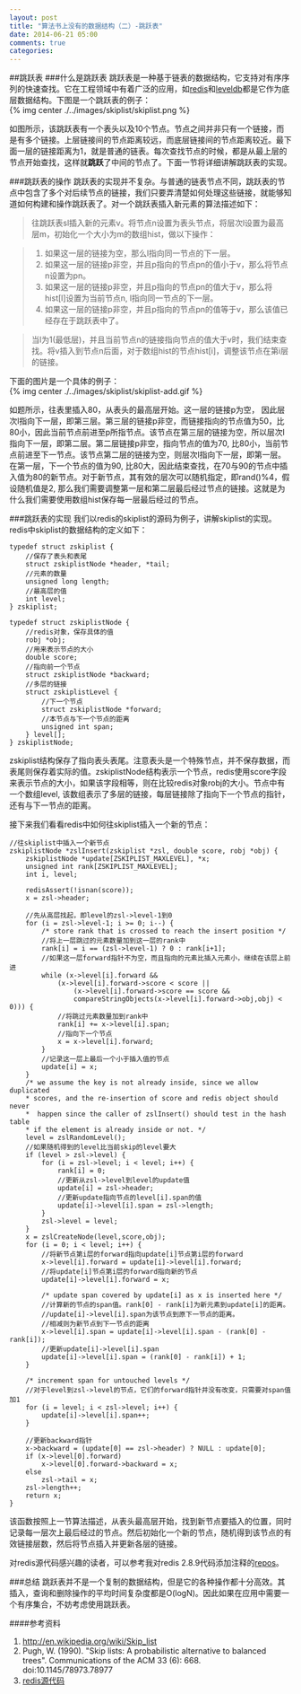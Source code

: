```yaml
---
layout: post
title: "算法书上没有的数据结构（二）-跳跃表"
date: 2014-06-21 05:00
comments: true
categories: 
---
```


##跳跃表
###什么是跳跃表
跳跃表是一种基于链表的数据结构，它支持对有序序列的快速查找。它在工程领域中有着广泛的应用，如[redis](en.wikipedia.org/wiki/Redis)和[leveldb](en.wikipedia.org/wiki/LevelDB)都是它作为底层数据结构。下图是一个跳跃表的例子：    
{% img center ./../images/skiplist/skiplist.png %}   

如图所示，该跳跃表有一个表头以及10个节点。节点之间并非只有一个链接，而是有多个链接。上层链接间的节点距离较远，而底层链接间的节点距离较近。最下面一层的链接距离为1，就是普通的链表。每次查找节点的时候，都是从最上层的节点开始查找，这样就**跳跃**了中间的节点了。下面一节将详细讲解跳跃表的实现。


###跳跃表的操作
跳跃表的实现并不复杂。与普通的链表节点不同，跳跃表的节点中包含了多个对后续节点的链接，我们只要弄清楚如何处理这些链接，就能够知道如何构建和操作跳跃表了。对一个跳跃表插入新元素的算法描述如下：
> 往跳跃表sl插入新的元素v。将节点n设置为表头节点，将层次l设置为最高层m，初始化一个大小为m的数组hist，做以下操作：     

> 1. 如果这一层的链接为空，那么l指向同一节点的下一层。   
> 2. 如果这一层的链接p非空，并且p指向的节点pn的值小于v，那么将节点n设置为pn。    
> 3. 如果这一层的链接p非空，并且p指向的节点pn的值大于v，那么将hist[l]设置为当前节点n, l指向同一节点的下一层。    
> 4. 如果这一层的链接p非空，并且p指向的节点pn的值等于v，那么该值已经存在于跳跃表中了。

> 当l为1(最低层)，并且当前节点n的链接指向节点的值大于v时，我们结束查找。将v插入到节点n后面，对于数组hist的节点hist[i]，调整该节点在第i层的链接。

下面的图片是一个具体的例子：    
{% img center ./../images/skiplist/skiplist-add.gif %}   

如题所示，往表里插入80，从表头的最高层开始。这一层的链接p为空， 因此层次l指向下一层，即第三层。第三层的链接p非空，而链接指向的节点值为50，比80小，因此当前节点前进至p所指节点。该节点在第三层的链接为空，所以层次l指向下一层，即第二层。第二层链接p非空，指向节点的值为70, 比80小，当前节点前进至下一节点。该节点第二层的链接为空，则层次l指向下一层，即第一层。在第一层，下一个节点的值为90, 比80大，因此结束查找，在70与90的节点中插入值为80的新节点。对于新节点，其有效的层次可以随机指定，即rand()%4，假设随机值是2, 那么我们需要调整第一层和第二层最后经过节点的链接。这就是为什么我们需要使用数组hist保存每一层最后经过的节点。

###跳跃表的实现
我们以redis的skiplist的源码为例子，讲解skiplist的实现。 redis中skiplist的数据结构的定义如下：   

    typedef struct zskiplist {
        //保存了表头和表尾
        struct zskiplistNode *header, *tail;    
        //元素的数量
        unsigned long length;    
        //最高层的值
        int level;     
    } zskiplist;     
    
    typedef struct zskiplistNode {
        //redis对象，保存具体的值
        robj *obj;
        //用来表示节点的大小
        double score;
        //指向前一个节点
        struct zskiplistNode *backward;
        //多层的链接
        struct zskiplistLevel {
            //下一个节点
            struct zskiplistNode *forward;
            //本节点与下一个节点的距离
            unsigned int span;
        } level[];
    } zskiplistNode;

zskiplist结构保存了指向表头表尾。注意表头是一个特殊节点，并不保存数据，而表尾则保存着实际的值。zskiplistNode结构表示一个节点，redis使用score字段来表示节点的大小，如果该字段相等，则在比较redis对象robj的大小。节点中有一个数组level, 该数组表示了多层的链接，每层链接除了指向下一个节点的指针，还有与下一节点的距离。

接下来我们看看redis中如何往skiplist插入一个新的节点：  

    //往skiplist中插入一个新节点
    zskiplistNode *zslInsert(zskiplist *zsl, double score, robj *obj) {
        zskiplistNode *update[ZSKIPLIST_MAXLEVEL], *x;
        unsigned int rank[ZSKIPLIST_MAXLEVEL];
        int i, level;

        redisAssert(!isnan(score));
        x = zsl->header;
    
        //先从高层找起，即level的zsl->level-1到0
        for (i = zsl->level-1; i >= 0; i--) {
            /* store rank that is crossed to reach the insert position */
            //将上一层跳过的元素数量加到这一层的rank中
            rank[i] = i == (zsl->level-1) ? 0 : rank[i+1];
            //如果这一层forward指针不为空，而且指向的元素比插入元素小，继续在该层上前进
            while (x->level[i].forward &&
                (x->level[i].forward->score < score ||
                    (x->level[i].forward->score == score &&
                    compareStringObjects(x->level[i].forward->obj,obj) < 0))) {
                //将跳过元素数量加到rank中
                rank[i] += x->level[i].span;
                //指向下一个节点
                x = x->level[i].forward;
            }
            //记录这一层上最后一个小于插入值的节点
            update[i] = x;
        }
        /* we assume the key is not already inside, since we allow duplicated
        * scores, and the re-insertion of score and redis object should never
        *  happen since the caller of zslInsert() should test in the hash table
        * if the element is already inside or not. */
        level = zslRandomLevel();
        //如果随机得到的level比当前skip的level要大
        if (level > zsl->level) {
            for (i = zsl->level; i < level; i++) {
                rank[i] = 0;
                //更新从zsl->level到level的update值
                update[i] = zsl->header;
                //更新update指向节点的level[i].span的值
                update[i]->level[i].span = zsl->length;
            }
            zsl->level = level;
        }
        x = zslCreateNode(level,score,obj);
        for (i = 0; i < level; i++) {
            //将新节点第i层的forward指向update[i]节点第i层的forward
            x->level[i].forward = update[i]->level[i].forward;
            //将update[i]节点第i层的forward指向新的节点
            update[i]->level[i].forward = x;

            /* update span covered by update[i] as x is inserted here */
            //计算新的节点的span值。rank[0] - rank[i]为新元素到update[i]的距离。
            //update[i]->level[i].span为该节点到原下一节点的距离。
            //相减则为新节点到下一节点的距离
            x->level[i].span = update[i]->level[i].span - (rank[0] - rank[i]);
            //更新update[i]->level[i].span 
            update[i]->level[i].span = (rank[0] - rank[i]) + 1;
        }

        /* increment span for untouched levels */
        //对于level到zsl->level的节点，它们的forward指针并没有改变，只需要对span值加1
        for (i = level; i < zsl->level; i++) {
            update[i]->level[i].span++;
        }

        //更新backward指针
        x->backward = (update[0] == zsl->header) ? NULL : update[0];
        if (x->level[0].forward)
            x->level[0].forward->backward = x;
        else
            zsl->tail = x;
        zsl->length++;
        return x;
    }    
    
该函数按照上一节算法描述，从表头最高层开始，找到新节点要插入的位置，同时记录每一层次上最后经过的节点。然后初始化一个新的节点，随机得到该节点的有效链接层数，然后将节点插入并更新各层的链接。   

对redis源代码感兴趣的读者，可以参考我对redis 2.8.9代码添加注释的[repos](https://github.com/zionwu)。

###总结
跳跃表并不是一个复制的数据结构，但是它的各种操作都十分高效。其插入，查询和删除操作的平均时间复杂度都是O(logN)。因此如果在应用中需要一个有序集合，不妨考虑使用跳跃表。

####参考资料
1.  http://en.wikipedia.org/wiki/Skip_list
2.  Pugh, W. (1990). "Skip lists: A probabilistic alternative to balanced trees". Communications of the ACM 33 (6): 668. doi:10.1145/78973.78977
3.  [redis源代码](https://github.com/antirez/redis)




